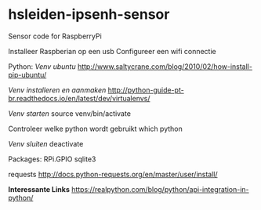 # hsleiden-ipsenh-sensor
Sensor code for RaspberryPi

Installeer Raspberian op een usb
Configureer een wifi connectie

Python:
*Venv ubuntu*
http://www.saltycrane.com/blog/2010/02/how-install-pip-ubuntu/

*Venv installeren en aanmaken*
http://python-guide-pt-br.readthedocs.io/en/latest/dev/virtualenvs/

*Venv starten*
source venv/bin/activate

Controleer welke python wordt gebruikt
which python


*Venv sluiten*
deactivate

Packages:
RPi.GPIO
sqlite3

requests
http://docs.python-requests.org/en/master/user/install/

**Interessante Links**
https://realpython.com/blog/python/api-integration-in-python/